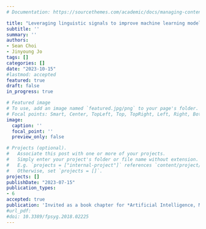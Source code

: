 ```yaml
---
# Documentation: https://sourcethemes.com/academic/docs/managing-content/

title: "Leveraging linguistic signals to improve machine learning models for detecting ChatGPT usage on exams (in progress)"
subtitle: ''
summary: ''
authors:
- Sean Choi
- Jinyoung Jo
tags: []
categories: []
date: "2023-10-15"
#lastmod: accepted
featured: true
draft: false
in_progress: true

# Featured image
# To use, add an image named `featured.jpg/png` to your page's folder.
# Focal points: Smart, Center, TopLeft, Top, TopRight, Left, Right, BottomLeft, Bottom, BottomRight.
image:
  caption: ''
  focal_point: ''
  preview_only: false

# Projects (optional).
#   Associate this post with one or more of your projects.
#   Simply enter your project's folder or file name without extension.
#   E.g. `projects = ["internal-project"]` references `content/project/deep-learning/index.md`.
#   Otherwise, set `projects = []`.
projects: []
publishDate: "2023-07-15"
publication_types:
- 6
accepted: true
publication: 'Invited as a book chapter for *Artificial Intelligence, Machine Learning, Convolutional Neural Networks and Large Language Models*'
#url_pdf: 
#doi: 10.3389/fpsyg.2018.02225
---
```

